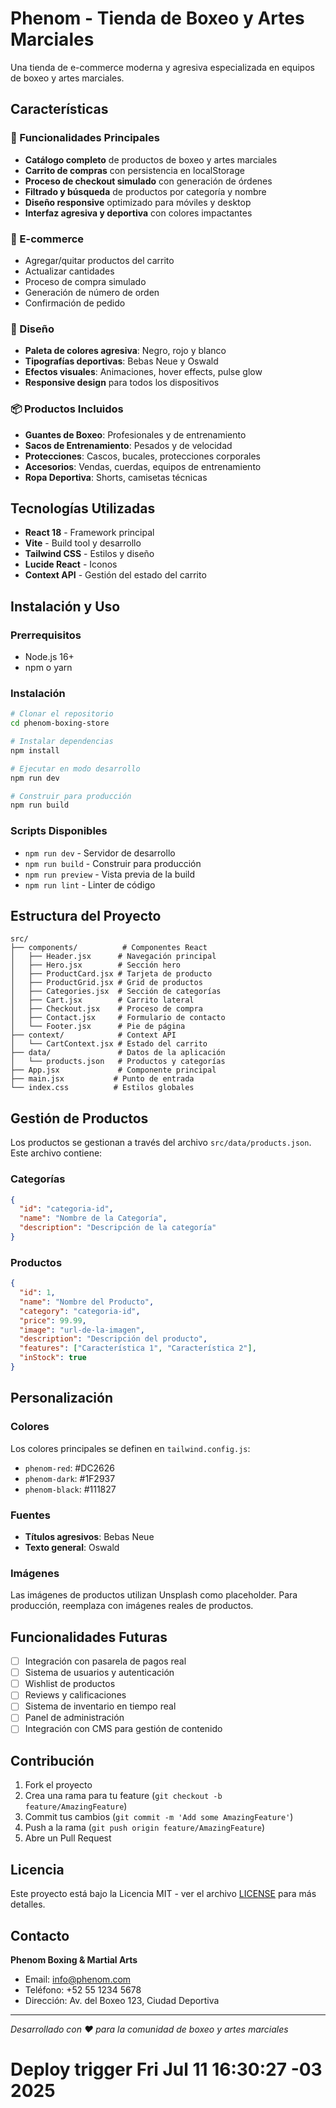 # Phenom - Tienda de Boxeo y Artes Marciales

Una tienda de e-commerce moderna y agresiva especializada en equipos de boxeo y artes marciales.

## Características

### 🥊 Funcionalidades Principales
- **Catálogo completo** de productos de boxeo y artes marciales
- **Carrito de compras** con persistencia en localStorage
- **Proceso de checkout simulado** con generación de órdenes
- **Filtrado y búsqueda** de productos por categoría y nombre
- **Diseño responsive** optimizado para móviles y desktop
- **Interfaz agresiva y deportiva** con colores impactantes

### 🛒 E-commerce
- Agregar/quitar productos del carrito
- Actualizar cantidades
- Proceso de compra simulado
- Generación de número de orden
- Confirmación de pedido

### 🎨 Diseño
- **Paleta de colores agresiva**: Negro, rojo y blanco
- **Tipografías deportivas**: Bebas Neue y Oswald
- **Efectos visuales**: Animaciones, hover effects, pulse glow
- **Responsive design** para todos los dispositivos

### 📦 Productos Incluidos
- **Guantes de Boxeo**: Profesionales y de entrenamiento
- **Sacos de Entrenamiento**: Pesados y de velocidad
- **Protecciones**: Cascos, bucales, protecciones corporales
- **Accesorios**: Vendas, cuerdas, equipos de entrenamiento
- **Ropa Deportiva**: Shorts, camisetas técnicas

## Tecnologías Utilizadas

- **React 18** - Framework principal
- **Vite** - Build tool y desarrollo
- **Tailwind CSS** - Estilos y diseño
- **Lucide React** - Iconos
- **Context API** - Gestión del estado del carrito

## Instalación y Uso

### Prerrequisitos
- Node.js 16+ 
- npm o yarn

### Instalación
```bash
# Clonar el repositorio
cd phenom-boxing-store

# Instalar dependencias
npm install

# Ejecutar en modo desarrollo
npm run dev

# Construir para producción
npm run build
```

### Scripts Disponibles
- `npm run dev` - Servidor de desarrollo
- `npm run build` - Construir para producción
- `npm run preview` - Vista previa de la build
- `npm run lint` - Linter de código

## Estructura del Proyecto

```
src/
├── components/          # Componentes React
│   ├── Header.jsx      # Navegación principal
│   ├── Hero.jsx        # Sección hero
│   ├── ProductCard.jsx # Tarjeta de producto
│   ├── ProductGrid.jsx # Grid de productos
│   ├── Categories.jsx  # Sección de categorías
│   ├── Cart.jsx        # Carrito lateral
│   ├── Checkout.jsx    # Proceso de compra
│   ├── Contact.jsx     # Formulario de contacto
│   └── Footer.jsx      # Pie de página
├── context/            # Context API
│   └── CartContext.jsx # Estado del carrito
├── data/               # Datos de la aplicación
│   └── products.json   # Productos y categorías
├── App.jsx             # Componente principal
├── main.jsx           # Punto de entrada
└── index.css          # Estilos globales
```

## Gestión de Productos

Los productos se gestionan a través del archivo `src/data/products.json`. Este archivo contiene:

### Categorías
```json
{
  "id": "categoria-id",
  "name": "Nombre de la Categoría",
  "description": "Descripción de la categoría"
}
```

### Productos
```json
{
  "id": 1,
  "name": "Nombre del Producto",
  "category": "categoria-id",
  "price": 99.99,
  "image": "url-de-la-imagen",
  "description": "Descripción del producto",
  "features": ["Característica 1", "Característica 2"],
  "inStock": true
}
```

## Personalización

### Colores
Los colores principales se definen en `tailwind.config.js`:
- `phenom-red`: #DC2626
- `phenom-dark`: #1F2937
- `phenom-black`: #111827

### Fuentes
- **Títulos agresivos**: Bebas Neue
- **Texto general**: Oswald

### Imágenes
Las imágenes de productos utilizan Unsplash como placeholder. Para producción, reemplaza con imágenes reales de productos.

## Funcionalidades Futuras

- [ ] Integración con pasarela de pagos real
- [ ] Sistema de usuarios y autenticación
- [ ] Wishlist de productos
- [ ] Reviews y calificaciones
- [ ] Sistema de inventario en tiempo real
- [ ] Panel de administración
- [ ] Integración con CMS para gestión de contenido

## Contribución

1. Fork el proyecto
2. Crea una rama para tu feature (`git checkout -b feature/AmazingFeature`)
3. Commit tus cambios (`git commit -m 'Add some AmazingFeature'`)
4. Push a la rama (`git push origin feature/AmazingFeature`)
5. Abre un Pull Request

## Licencia

Este proyecto está bajo la Licencia MIT - ver el archivo [LICENSE](LICENSE) para más detalles.

## Contacto

**Phenom Boxing & Martial Arts**
- Email: info@phenom.com
- Teléfono: +52 55 1234 5678
- Dirección: Av. del Boxeo 123, Ciudad Deportiva

---

*Desarrollado con ❤️ para la comunidad de boxeo y artes marciales*
# Deploy trigger Fri Jul 11 16:30:27 -03 2025

